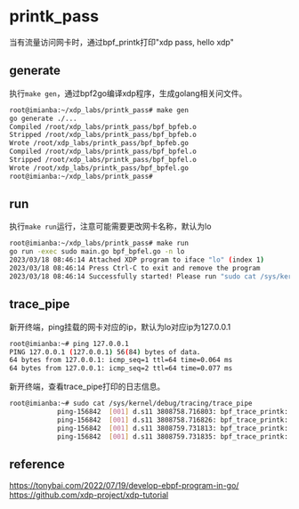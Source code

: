 # printk_pass
当有流量访问网卡时，通过bpf_printk打印"xdp pass, hello xdp"

## generate
执行`make gen`，通过bpf2go编译xdp程序，生成golang相关问文件。
```bash
root@imianba:~/xdp_labs/printk_pass# make gen
go generate ./...
Compiled /root/xdp_labs/printk_pass/bpf_bpfeb.o
Stripped /root/xdp_labs/printk_pass/bpf_bpfeb.o
Wrote /root/xdp_labs/printk_pass/bpf_bpfeb.go
Compiled /root/xdp_labs/printk_pass/bpf_bpfel.o
Stripped /root/xdp_labs/printk_pass/bpf_bpfel.o
Wrote /root/xdp_labs/printk_pass/bpf_bpfel.go
root@imianba:~/xdp_labs/printk_pass# 
```

## run
执行`make run`运行，注意可能需要更改网卡名称，默认为lo
```bash
root@imianba:~/xdp_labs/printk_pass# make run
go run -exec sudo main.go bpf_bpfel.go -n lo
2023/03/18 08:46:14 Attached XDP program to iface "lo" (index 1)
2023/03/18 08:46:14 Press Ctrl-C to exit and remove the program
2023/03/18 08:46:14 Successfully started! Please run "sudo cat /sys/kernel/debug/tracing/trace_pipe" to see output of the BPF programs


```

## trace_pipe
新开终端，ping挂载的网卡对应的ip，默认为lo对应ip为127.0.0.1
```bash
root@imianba:~# ping 127.0.0.1
PING 127.0.0.1 (127.0.0.1) 56(84) bytes of data.
64 bytes from 127.0.0.1: icmp_seq=1 ttl=64 time=0.064 ms
64 bytes from 127.0.0.1: icmp_seq=2 ttl=64 time=0.077 ms
```
新开终端，查看trace_pipe打印的日志信息。
```bash
root@imianba:~# sudo cat /sys/kernel/debug/tracing/trace_pipe
            ping-156842  [001] d.s11 3808758.716803: bpf_trace_printk: xdp pass, hello xdp
            ping-156842  [001] d.s11 3808758.716826: bpf_trace_printk: xdp pass, hello xdp
            ping-156842  [001] d.s11 3808759.731813: bpf_trace_printk: xdp pass, hello xdp
            ping-156842  [001] d.s11 3808759.731835: bpf_trace_printk: xdp pass, hello xdp
```

## reference
https://tonybai.com/2022/07/19/develop-ebpf-program-in-go/
https://github.com/xdp-project/xdp-tutorial
